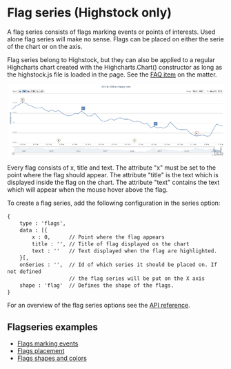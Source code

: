 Flag series (Highstock only)
================

A flag series consists of flags marking events or points of interests. Used alone flag series will make no sense. Flags can be placed on either the serie of the chart or on the axis.

Flag series belong to Highstock, but they can also be applied to a regular Highcharts chart created with the Highcharts.Chart() constructor as long as the highstock.js file is loaded in the page. See the [FAQ item](docs/frequently-asked-questions#highstock-features-in-highcharts) on the matter. 

![flagseries.png](flagseries.png)

Every flag consists of x, title and text. The attribute "x" must be set to the point where the flag should appear. The attribute "title" is the text which is displayed inside the flag on the chart. The attribute "text" contains the text which will appear when the mouse hover above the flag.

To create a flag series, add the following configuration in the series option:

    
    {
        type : 'flags',
        data : [{
            x : 0,      // Point where the flag appears
            title : '', // Title of flag displayed on the chart 
            text : ''   // Text displayed when the flag are highlighted.
        }[,
        onSeries : '',  // Id of which series it should be placed on. If not defined 
                        // the flag series will be put on the X axis
        shape : 'flag'  // Defines the shape of the flags.
    }

For an overview of the flag series options see the [API reference](http://api.highcharts.com/highstock/plotOptions.flags).

Flagseries examples
-------------------

*   [Flags marking events](http://highcharts.com/stock/demo/flags-general)
*   [Flags placement](http://highcharts.com/stock/demo/flags-placement)
*   [Flags shapes and colors](http://highcharts.com/stock/demo/flags-shapes)
